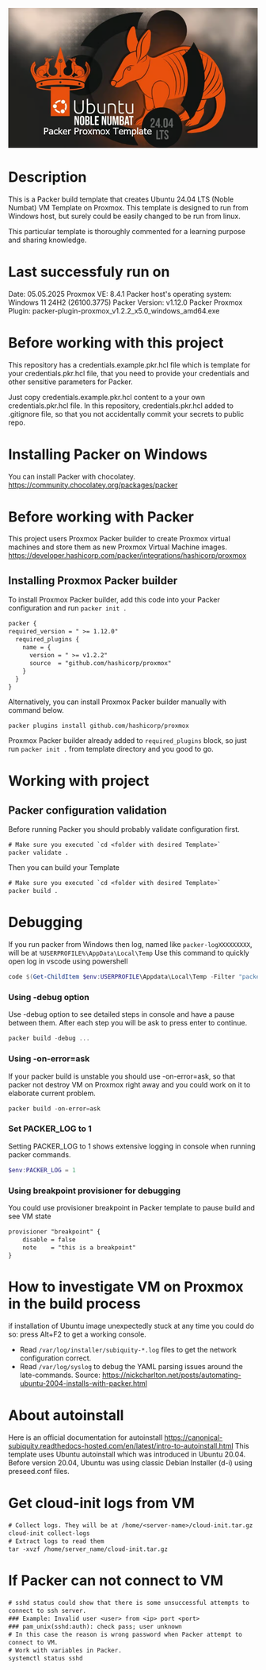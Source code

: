 <p align="center"><img src="https://raw.githubusercontent.com/ahpooch/boilerplates/main/packer/proxmox/ubuntu_24.04_noble-numbat_explanatory/Ubuntu24.04_Noble_Numbat.png" />

# Description
This is a Packer build template that creates Ubuntu 24.04 LTS (Noble Numbat) VM Template on Proxmox.
This template is designed to run from Windows host, but surely could be easily changed to be run from linux.

This particular template is thoroughly commented for a learning purpose and sharing knowledge.

# Last successfuly run on
Date: 05.05.2025
Proxmox VE: 8.4.1
Packer host's operating system: Windows 11 24H2 (26100.3775)
Packer Version: v1.12.0
Packer Proxmox Plugin: packer-plugin-proxmox_v1.2.2_x5.0_windows_amd64.exe

# Before working with this project
This repository has a credentials.example.pkr.hcl file
which is template for your credentials.pkr.hcl file,
that you need to provide your credentials and other sensitive parameters for Packer.

Just copy credentials.example.pkr.hcl content to a your own credentials.pkr.hcl file.
In this repository, credentials.pkr.hcl added to .gitignore file, so that you not accidentally commit your secrets to public repo.

# Installing Packer on Windows
You can install Packer with chocolatey.
https://community.chocolatey.org/packages/packer

# Before working with Packer
This project users Proxmox Packer builder to create Proxmox virtual machines and store them as new Proxmox Virtual Machine images.
https://developer.hashicorp.com/packer/integrations/hashicorp/proxmox

## Installing Proxmox Packer builder
To install Proxmox Packer builder, add this code into your Packer configuration and run `packer init .`
```
packer {
required_version = " >= 1.12.0"
  required_plugins {
    name = {
      version = " >= v1.2.2"
      source  = "github.com/hashicorp/proxmox"
    }
  }
}
```
Alternatively, you can install Proxmox Packer builder manually with command below.
```
packer plugins install github.com/hashicorp/proxmox
```
Proxmox Packer builder already added to `required_plugins` block, so just run `packer init .` from template directory and you good to go.

# Working with project
## Packer configuration validation
Before running Packer you should probably validate configuration first.
```shell
# Make sure you executed `cd <folder with desired Template>`
packer validate .
```
Then you can build your Template
```shell
# Make sure you executed `cd <folder with desired Template>`
packer build .
```

# Debugging
If you run packer from Windows then log, named like `packer-logXXXXXXXXX`, will be at `%USERPROFILE%\AppData\Local\Temp`
Use this command to quickly open log in vscode using powershell
```Powershell
code $(Get-ChildItem $env:USERPROFILE\Appdata\Local\Temp -Filter "packer-log*" | Sort-Object -Property LastWriteTime -Descending | Select-Object -First 1 -ExpandProperty FullName)
```

### Using -debug option 
Use -debug option to see detailed steps in console and have a pause between them.
After each step you will be ask to press enter to continue.
```Powershell
packer build -debug ...
```

### Using -on-error=ask
If your packer build is unstable you should use -on-error=ask,
so that packer not destroy VM on Proxmox right away and you could work on it to elaborate current problem.
```Powershell
packer build -on-error=ask
```

### Set PACKER_LOG to 1
Setting PACKER_LOG to 1 shows extensive logging in console when running packer commands.
```Powershell
$env:PACKER_LOG = 1
```

### Using breakpoint provisioner for debugging
You could use provisioner breakpoint in Packer template to pause build and see VM state
```  
provisioner "breakpoint" {
    disable = false
    note    = "this is a breakpoint"
}
```

# How to investigate VM on Proxmox in the build process
if installation of Ubuntu image unexpectedly stuck at any time you could do so:
press Alt+F2 to get a working console.
- Read `/var/log/installer/subiquity-*.log` files to get the network configuration correct.
- Read `/var/log/syslog` to debug the YAML parsing issues around the late-commands.
Source: https://nickcharlton.net/posts/automating-ubuntu-2004-installs-with-packer.html


# About autoinstall
Here is an official documentation for autoinstall
https://canonical-subiquity.readthedocs-hosted.com/en/latest/intro-to-autoinstall.html
This template uses Ubuntu autoinstall which was introduced in Ubuntu 20.04.
Before version 20.04, Ubuntu was using classic Debian Installer (d-i) using preseed.conf files.

# Get cloud-init logs from VM
```shell
# Collect logs. They will be at /home/<server-name>/cloud-init.tar.gz
cloud-init collect-logs
# Extract logs to read them
tar -xvzf /home/server_name/cloud-init.tar.gz
```

# If Packer can not connect to VM
```shell
# sshd status could show that there is some unsuccessful attempts to connect to ssh server.
### Example: Invalid user <user> from <ip> port <port>
### pam_unix(sshd:auth): check pass; user unknown
# In this case the reason is wrong password when Packer attempt to connect to VM.
# Work with variables in Packer.
systemctl status sshd
```
